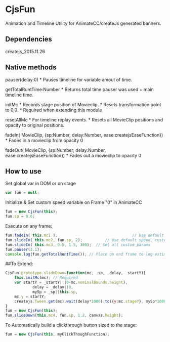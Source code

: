 # CjsFun
Animation and Timeline Utility for AnimateCC/createJs generated banners. 

## Dependencies
createjs_2015.11.26

## Native methods
pauser(delay:0)
	*	Pauses timeline for variable amout of time.

getTotalRuntTime:Number
	*	Returns total time pauser was used + main timeline time.

initMc
	*	Records stage position of Movieclip. 
	*	Resets transformation point to 0,0.
	*	Required when extending this module

resetAllMc
	*	For timeline replay events. 
	*	Resets all MovieClip positions and opacity to original positions. 

fadeIn( MovieClip, {sp:Number, delay:Number, ease:createjsEaseFunction})
	*	Fades in a movieclip from opacity 0

fadeOut( MovieClip, {sp:Number, delay:Number, ease:createjsEaseFunction})
	*	Fades out a movieclip to opacity 0
## How to use
Set global var in DOM or on stage
```javascript
var fun = null;
```
Initialize & Set custom speed variable on Frame "0" in AnimateCC
```javascript
fun = new CjsFun(this);
fun.sp = 0.6;
```
Execute on any frame:
```javascript
fun.fadeIn( this.mc1 ); 								// Use default speed, no delay
fun.slideIn( this.mc2, fun.sp, 2);			// Use default speed, custom delay, default start point
fun.slideIn( this.mc3, 0.5, 1.5, 300); 	// Set all custom params
fun.pauser(3.1);
console.log(fun.getTotalRuntTime()); // Place on end frame to log estimated runtime
```

##To Extend:
```javascript
CjsFun.prototype.slideDown=function(mc, _sp, _delay, _startY){
	this.initMc(mc); // Required
	var startY = _startY||(0-mc.nominalBounds.height),
			delay = _delay||0,
			mySp = _sp||this.sp,
	mc.y = startY;
	createjs.Tween.get(mc).wait(delay*1000).to({y:mc.stageY}, mySp*1000, createjs.Ease.quadOut);
}
fun = new CjsFun(this);
fun.slideDown(this.mc4, fun.sp, 1.2, canvas.height);
```
To Automatically build a clickthrough button sized to the stage:
```javascript
fun = new CjsFun(this, myClickThoughFunction);
```